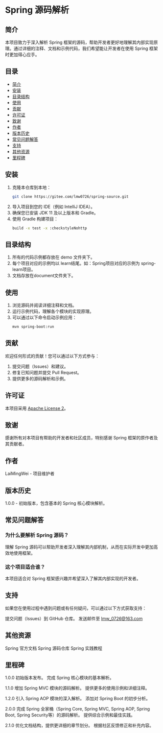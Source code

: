 # Spring 源码解析

## 简介

本项目致力于深入解析 Spring 框架的源码，帮助开发者更好地理解其内部实现原理。通过详细的注释、文档和示例代码，我们希望能让开发者在使用
Spring 框架时更加得心应手。

## 目录

- [简介](#简介)
- [安装](#安装)
- [目录结构](#目录结构)
- [使用](#使用)
- [贡献](#贡献)
- [许可证](#许可证)
- [致谢](#致谢)
- [作者](#作者)
- [版本历史](#版本历史)
- [常见问题解答](#常见问题解答)
- [支持](#支持)
- [其他资源](#其他资源)
- [里程碑](#里程碑)

## 安装

1. 克隆本仓库到本地：
   ```sh
   git clone https://gitee.com/lmw0726/spring-source.git

2. 导入项目到您的 IDE（例如 IntelliJ IDEA）。
3. 确保您已安装 JDK 11 及以上版本和 Gradle。
4. 使用 Gradle 构建项目：
   ```sh
   build -x test -x :checkstyleNohttp

## 目录结构

1. 所有的代码示例都存放在 demo 文件夹下。
2. 每个项目对应的示例均以 learn结尾。如：Spring项目对应的示例为 spring-learn项目。
3. 文档存放在document文件夹下。

## 使用

1. 浏览源码并阅读详细注释和文档。
2. 运行示例代码，理解各个模块的实现原理。
3. 可以通过以下命令启动示例应用：
   ```sh
   mvn spring-boot:run

## 贡献

欢迎任何形式的贡献！您可以通过以下方式参与：

1. 提交问题（Issues）和建议。
2. 修复已知问题并提交 Pull Request。
3. 提供更多的源码解析和示例。

## 许可证

本项目采用 [Apache License 2](https://www.apache.org/licenses/LICENSE-2.0)。

## 致谢

感谢所有对本项目有帮助的开发者和社区成员，特别感谢 Spring 框架的原作者及其贡献者。

## 作者

LaiMingWei - 项目维护者

## 版本历史

1.0.0 - 初始版本，包含基本的 Spring 核心模块解析。

## 常见问题解答

### 为什么要解析 Spring 源码？

理解 Spring 源码可以帮助开发者深入理解其内部机制，从而在实际开发中更加高效地使用框架。

### 这个项目适合谁？

本项目适合对 Spring 框架感兴趣并希望深入了解其内部实现的开发者。

## 支持

如果您在使用过程中遇到问题或有任何疑问，可以通过以下方式获取支持：

提交问题（Issues）到 GitHub 仓库。
发送邮件至 lmw_0726@163.com

## 其他资源

Spring 官方文档
Spring 源码仓库
Spring 实践教程

## 里程碑

1.0.0
初始版本发布。
完成 Spring 核心模块的基本解析。

1.1.0
增加 Spring MVC 模块的源码解析。
提供更多的使用示例和详细注释。

1.2.0
引入 Spring AOP 模块的深入解析。
添加对 Spring Boot 的初步分析。

2.0.0
完成 Spring 全家桶（Spring Core, Spring MVC, Spring AOP, Spring Boot, Spring Security等）的源码解析。
提供综合示例和最佳实践。

2.1.0
优化文档结构，提供更详细的章节划分。
根据社区反馈修正和补充内容。
